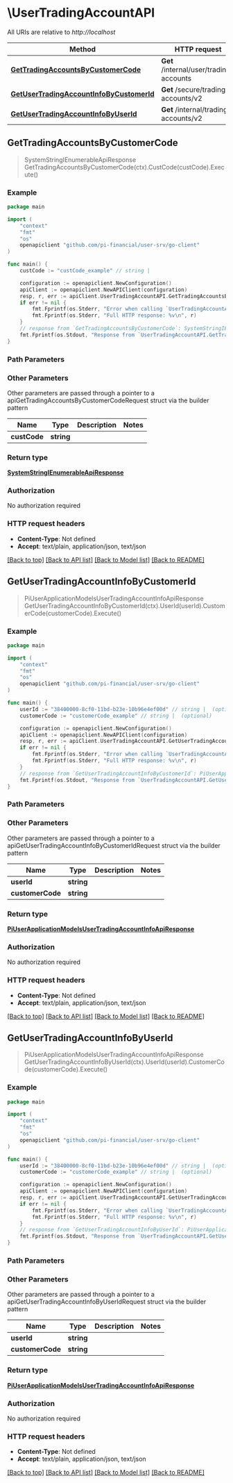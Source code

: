 # \UserTradingAccountAPI

All URIs are relative to *http://localhost*

Method | HTTP request | Description
------------- | ------------- | -------------
[**GetTradingAccountsByCustomerCode**](UserTradingAccountAPI.md#GetTradingAccountsByCustomerCode) | **Get** /internal/user/trading-accounts | 
[**GetUserTradingAccountInfoByCustomerId**](UserTradingAccountAPI.md#GetUserTradingAccountInfoByCustomerId) | **Get** /secure/trading-accounts/v2 | 
[**GetUserTradingAccountInfoByUserId**](UserTradingAccountAPI.md#GetUserTradingAccountInfoByUserId) | **Get** /internal/trading-accounts/v2 | 



## GetTradingAccountsByCustomerCode

> SystemStringIEnumerableApiResponse GetTradingAccountsByCustomerCode(ctx).CustCode(custCode).Execute()



### Example

```go
package main

import (
	"context"
	"fmt"
	"os"
	openapiclient "github.com/pi-financial/user-srv/go-client"
)

func main() {
	custCode := "custCode_example" // string | 

	configuration := openapiclient.NewConfiguration()
	apiClient := openapiclient.NewAPIClient(configuration)
	resp, r, err := apiClient.UserTradingAccountAPI.GetTradingAccountsByCustomerCode(context.Background()).CustCode(custCode).Execute()
	if err != nil {
		fmt.Fprintf(os.Stderr, "Error when calling `UserTradingAccountAPI.GetTradingAccountsByCustomerCode``: %v\n", err)
		fmt.Fprintf(os.Stderr, "Full HTTP response: %v\n", r)
	}
	// response from `GetTradingAccountsByCustomerCode`: SystemStringIEnumerableApiResponse
	fmt.Fprintf(os.Stdout, "Response from `UserTradingAccountAPI.GetTradingAccountsByCustomerCode`: %v\n", resp)
}
```

### Path Parameters



### Other Parameters

Other parameters are passed through a pointer to a apiGetTradingAccountsByCustomerCodeRequest struct via the builder pattern


Name | Type | Description  | Notes
------------- | ------------- | ------------- | -------------
 **custCode** | **string** |  | 

### Return type

[**SystemStringIEnumerableApiResponse**](SystemStringIEnumerableApiResponse.md)

### Authorization

No authorization required

### HTTP request headers

- **Content-Type**: Not defined
- **Accept**: text/plain, application/json, text/json

[[Back to top]](#) [[Back to API list]](../README.md#documentation-for-api-endpoints)
[[Back to Model list]](../README.md#documentation-for-models)
[[Back to README]](../README.md)


## GetUserTradingAccountInfoByCustomerId

> PiUserApplicationModelsUserTradingAccountInfoApiResponse GetUserTradingAccountInfoByCustomerId(ctx).UserId(userId).CustomerCode(customerCode).Execute()



### Example

```go
package main

import (
	"context"
	"fmt"
	"os"
	openapiclient "github.com/pi-financial/user-srv/go-client"
)

func main() {
	userId := "38400000-8cf0-11bd-b23e-10b96e4ef00d" // string |  (optional)
	customerCode := "customerCode_example" // string |  (optional)

	configuration := openapiclient.NewConfiguration()
	apiClient := openapiclient.NewAPIClient(configuration)
	resp, r, err := apiClient.UserTradingAccountAPI.GetUserTradingAccountInfoByCustomerId(context.Background()).UserId(userId).CustomerCode(customerCode).Execute()
	if err != nil {
		fmt.Fprintf(os.Stderr, "Error when calling `UserTradingAccountAPI.GetUserTradingAccountInfoByCustomerId``: %v\n", err)
		fmt.Fprintf(os.Stderr, "Full HTTP response: %v\n", r)
	}
	// response from `GetUserTradingAccountInfoByCustomerId`: PiUserApplicationModelsUserTradingAccountInfoApiResponse
	fmt.Fprintf(os.Stdout, "Response from `UserTradingAccountAPI.GetUserTradingAccountInfoByCustomerId`: %v\n", resp)
}
```

### Path Parameters



### Other Parameters

Other parameters are passed through a pointer to a apiGetUserTradingAccountInfoByCustomerIdRequest struct via the builder pattern


Name | Type | Description  | Notes
------------- | ------------- | ------------- | -------------
 **userId** | **string** |  | 
 **customerCode** | **string** |  | 

### Return type

[**PiUserApplicationModelsUserTradingAccountInfoApiResponse**](PiUserApplicationModelsUserTradingAccountInfoApiResponse.md)

### Authorization

No authorization required

### HTTP request headers

- **Content-Type**: Not defined
- **Accept**: text/plain, application/json, text/json

[[Back to top]](#) [[Back to API list]](../README.md#documentation-for-api-endpoints)
[[Back to Model list]](../README.md#documentation-for-models)
[[Back to README]](../README.md)


## GetUserTradingAccountInfoByUserId

> PiUserApplicationModelsUserTradingAccountInfoApiResponse GetUserTradingAccountInfoByUserId(ctx).UserId(userId).CustomerCode(customerCode).Execute()



### Example

```go
package main

import (
	"context"
	"fmt"
	"os"
	openapiclient "github.com/pi-financial/user-srv/go-client"
)

func main() {
	userId := "38400000-8cf0-11bd-b23e-10b96e4ef00d" // string |  (optional)
	customerCode := "customerCode_example" // string |  (optional)

	configuration := openapiclient.NewConfiguration()
	apiClient := openapiclient.NewAPIClient(configuration)
	resp, r, err := apiClient.UserTradingAccountAPI.GetUserTradingAccountInfoByUserId(context.Background()).UserId(userId).CustomerCode(customerCode).Execute()
	if err != nil {
		fmt.Fprintf(os.Stderr, "Error when calling `UserTradingAccountAPI.GetUserTradingAccountInfoByUserId``: %v\n", err)
		fmt.Fprintf(os.Stderr, "Full HTTP response: %v\n", r)
	}
	// response from `GetUserTradingAccountInfoByUserId`: PiUserApplicationModelsUserTradingAccountInfoApiResponse
	fmt.Fprintf(os.Stdout, "Response from `UserTradingAccountAPI.GetUserTradingAccountInfoByUserId`: %v\n", resp)
}
```

### Path Parameters



### Other Parameters

Other parameters are passed through a pointer to a apiGetUserTradingAccountInfoByUserIdRequest struct via the builder pattern


Name | Type | Description  | Notes
------------- | ------------- | ------------- | -------------
 **userId** | **string** |  | 
 **customerCode** | **string** |  | 

### Return type

[**PiUserApplicationModelsUserTradingAccountInfoApiResponse**](PiUserApplicationModelsUserTradingAccountInfoApiResponse.md)

### Authorization

No authorization required

### HTTP request headers

- **Content-Type**: Not defined
- **Accept**: text/plain, application/json, text/json

[[Back to top]](#) [[Back to API list]](../README.md#documentation-for-api-endpoints)
[[Back to Model list]](../README.md#documentation-for-models)
[[Back to README]](../README.md)

